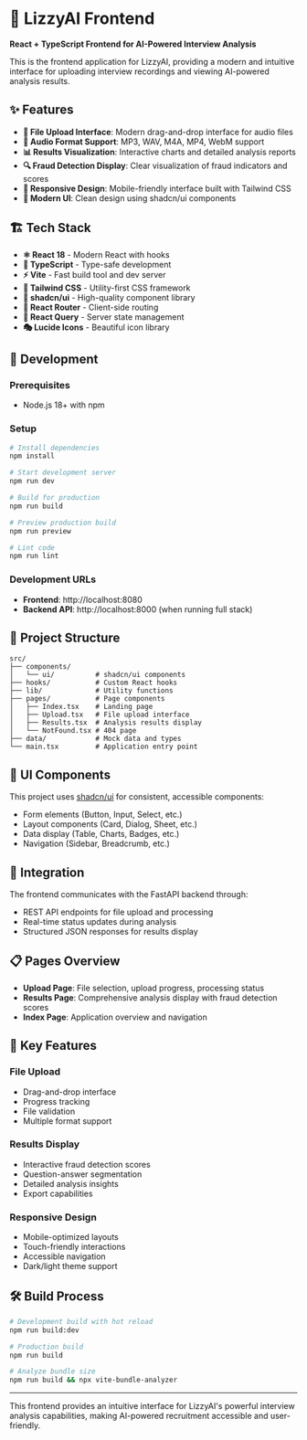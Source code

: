 # 🎤 LizzyAI Frontend

**React + TypeScript Frontend for AI-Powered Interview Analysis**

This is the frontend application for LizzyAI, providing a modern and intuitive interface for uploading interview recordings and viewing AI-powered analysis results.

## ✨ Features

- **📁 File Upload Interface**: Modern drag-and-drop interface for audio files
- **🎵 Audio Format Support**: MP3, WAV, M4A, MP4, WebM support
- **📊 Results Visualization**: Interactive charts and detailed analysis reports
- **🔍 Fraud Detection Display**: Clear visualization of fraud indicators and scores
- **📱 Responsive Design**: Mobile-friendly interface built with Tailwind CSS
- **🎨 Modern UI**: Clean design using shadcn/ui components

## 🏗️ Tech Stack

- **⚛️ React 18** - Modern React with hooks
- **📘 TypeScript** - Type-safe development
- **⚡ Vite** - Fast build tool and dev server
- **🎨 Tailwind CSS** - Utility-first CSS framework
- **🧩 shadcn/ui** - High-quality component library
- **🎯 React Router** - Client-side routing
- **🔄 React Query** - Server state management
- **🎭 Lucide Icons** - Beautiful icon library

## 🚀 Development

### Prerequisites
- Node.js 18+ with npm

### Setup
```bash
# Install dependencies
npm install

# Start development server
npm run dev

# Build for production
npm run build

# Preview production build
npm run preview

# Lint code
npm run lint
```

### Development URLs
- **Frontend**: http://localhost:8080
- **Backend API**: http://localhost:8000 (when running full stack)

## 📁 Project Structure

```
src/
├── components/
│   └── ui/          # shadcn/ui components
├── hooks/           # Custom React hooks
├── lib/             # Utility functions
├── pages/           # Page components
│   ├── Index.tsx    # Landing page
│   ├── Upload.tsx   # File upload interface
│   ├── Results.tsx  # Analysis results display
│   └── NotFound.tsx # 404 page
├── data/            # Mock data and types
└── main.tsx         # Application entry point
```

## 🎨 UI Components

This project uses [shadcn/ui](https://ui.shadcn.com/) for consistent, accessible components:
- Form elements (Button, Input, Select, etc.)
- Layout components (Card, Dialog, Sheet, etc.)
- Data display (Table, Charts, Badges, etc.)
- Navigation (Sidebar, Breadcrumb, etc.)

## 🔗 Integration

The frontend communicates with the FastAPI backend through:
- REST API endpoints for file upload and processing
- Real-time status updates during analysis
- Structured JSON responses for results display

## 📋 Pages Overview

- **Upload Page**: File selection, upload progress, processing status
- **Results Page**: Comprehensive analysis display with fraud detection scores
- **Index Page**: Application overview and navigation

## 🎯 Key Features

### File Upload
- Drag-and-drop interface
- Progress tracking
- File validation
- Multiple format support

### Results Display
- Interactive fraud detection scores
- Question-answer segmentation
- Detailed analysis insights
- Export capabilities

### Responsive Design
- Mobile-optimized layouts
- Touch-friendly interactions
- Accessible navigation
- Dark/light theme support

## 🛠️ Build Process

```bash
# Development build with hot reload
npm run build:dev

# Production build
npm run build

# Analyze bundle size
npm run build && npx vite-bundle-analyzer
```

---

This frontend provides an intuitive interface for LizzyAI's powerful interview analysis capabilities, making AI-powered recruitment accessible and user-friendly.
